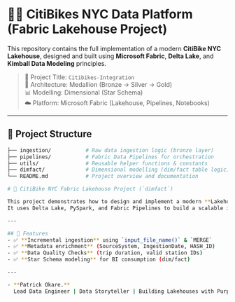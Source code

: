 # 🚴‍♂️ CitiBikes NYC Data Platform (Fabric Lakehouse Project)

This repository contains the full implementation of a modern **CitiBike NYC Lakehouse**, designed and built using **Microsoft Fabric**, **Delta Lake**, and **Kimball Data Modeling** principles.

> 📍 Project Title: `Citibikes-Integration`  
> 🧱 Architecture: Medallion (Bronze → Silver → Gold)  
> 📊 Modelling: Dimensional (Star Schema)  
> ☁️ Platform: Microsoft Fabric (Lakehouse, Pipelines, Notebooks)

---

## 📁 Project Structure

```bash
├── ingestion/           # Raw data ingestion logic (bronze layer)
├── pipelines/           # Fabric Data Pipelines for orchestration
├── utils/               # Reusable helper functions & constants
├── dimfact/             # Dimensional modelling (dim/fact table logic)
└── README.md            # Project overview and documentation

# 🚴 CitiBike NYC Fabric Lakehouse Project (`dimfact`)

This project demonstrates how to design and implement a modern **Lakehouse pipeline** using Microsoft Fabric with real-world data from the [NYC CitiBike Program](https://ride.citibikenyc.com/system-data).  
It uses Delta Lake, PySpark, and Fabric Pipelines to build a scalable ingestion + transformation workflow based on **dimensional modeling**.

---

## 📐 Features
- ✅ **Incremental ingestion** using `input_file_name()` & `MERGE`
- ✅ **Metadata enrichment** (SourceSystem, IngestionDate, HASH_ID)
- ✅ **Data Quality Checks** (trip duration, valid station IDs)
- ✅ **Star Schema modeling** for BI consumption (dim/fact)

---

- **Patrick Okare.**  
  Lead Data Engineer | Data Storyteller | Building Lakehouses with Purpose  
